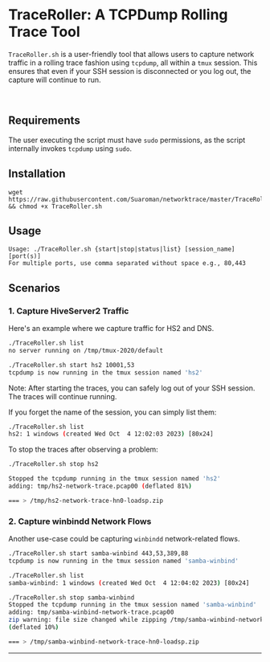 # TraceRoller: A TCPDump Rolling Trace Tool

`TraceRoller.sh` is a user-friendly tool that allows users to capture network traffic in a rolling trace fashion using `tcpdump`, all within a `tmux` session. This ensures that even if your SSH session is disconnected or you log out, the capture will continue to run.   

&nbsp;
&nbsp;


## Requirements

The user executing the script must have `sudo` permissions, as the script internally invokes `tcpdump` using `sudo`.


## Installation
```
wget https://raw.githubusercontent.com/Suaroman/networktrace/master/TraceRoller.sh && chmod +x TraceRoller.sh
```


## Usage

```
Usage: ./TraceRoller.sh {start|stop|status|list} [session_name] [port(s)]
For multiple ports, use comma separated without space e.g., 80,443
```

## Scenarios

### 1. Capture HiveServer2 Traffic
Here's an example where we capture traffic for HS2 and DNS.

```bash
./TraceRoller.sh list
no server running on /tmp/tmux-2020/default

./TraceRoller.sh start hs2 10001,53
tcpdump is now running in the tmux session named 'hs2'
```

Note: After starting the traces, you can safely log out of your SSH session. The traces will continue running.

If you forget the name of the session, you can simply list them:

```bash
./TraceRoller.sh list
hs2: 1 windows (created Wed Oct  4 12:02:03 2023) [80x24]
```

To stop the traces after observing a problem:

```bash
./TraceRoller.sh stop hs2

Stopped the tcpdump running in the tmux session named 'hs2'
adding: tmp/hs2-network-trace.pcap00 (deflated 81%)

=== > /tmp/hs2-network-trace-hn0-loadsp.zip
```

### 2. Capture winbindd Network Flows
Another use-case could be capturing `winbindd` network-related flows.

```bash
./TraceRoller.sh start samba-winbind 443,53,389,88
tcpdump is now running in the tmux session named 'samba-winbind'

./TraceRoller.sh list
samba-winbind: 1 windows (created Wed Oct  4 12:04:02 2023) [80x24]

./TraceRoller.sh stop samba-winbind
Stopped the tcpdump running in the tmux session named 'samba-winbind'
adding: tmp/samba-winbind-network-trace.pcap00
zip warning: file size changed while zipping /tmp/samba-winbind-network-trace.pcap00
(deflated 10%)

=== > /tmp/samba-winbind-network-trace-hn0-loadsp.zip
```

---


